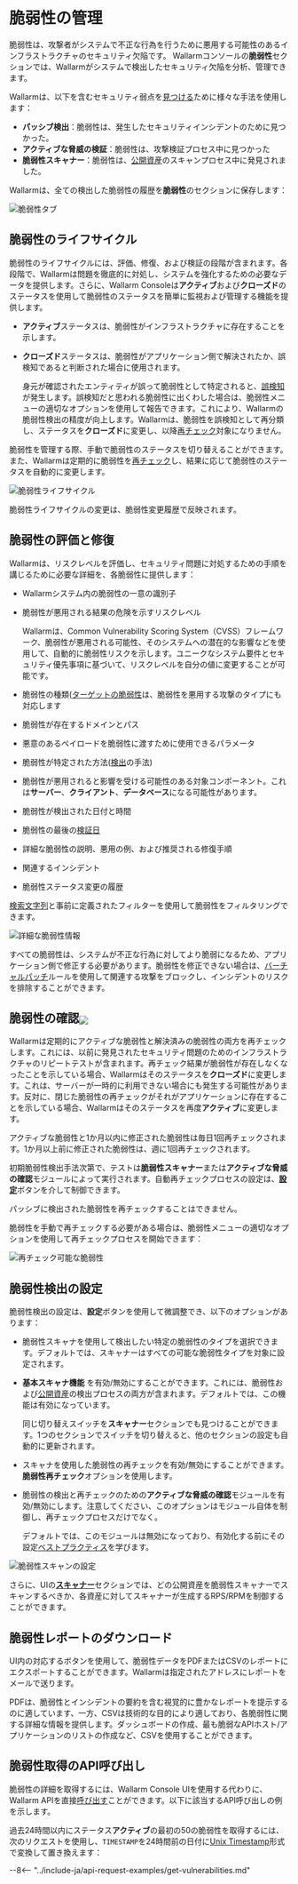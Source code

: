 # 脆弱性の管理

脆弱性は、攻撃者がシステムで不正な行為を行うために悪用する可能性のあるインフラストラクチャのセキュリティ欠陥です。 Wallarmコンソールの**脆弱性**セクションでは、Wallarmがシステムで検出したセキュリティ欠陥を分析、管理できます。

Wallarmは、以下を含むセキュリティ弱点を[見つける](../about-wallarm/detecting-vulnerabilities.md)ために様々な手法を使用します：

* **パッシブ検出**：脆弱性は、発生したセキュリティインシデントのために見つかった。
* **アクティブな脅威の検証**：脆弱性は、攻撃検証プロセス中に見つかった
* **脆弱性スキャナー**：脆弱性は、[公開資産](scanner.md)のスキャンプロセス中に発見されました。

Wallarmは、全ての検出した脆弱性の履歴を**脆弱性**のセクションに保存します：

![脆弱性タブ](../images/user-guides/vulnerabilities/check-vuln.png)

## 脆弱性のライフサイクル

脆弱性のライフサイクルには、評価、修復、および検証の段階が含まれます。各段階で、Wallarmは問題を徹底的に対処し、システムを強化するための必要なデータを提供します。さらに、Wallarm Consoleは**アクティブ**および**クローズド**のステータスを使用して脆弱性のステータスを簡単に監視および管理する機能を提供します。

* **アクティブ**ステータスは、脆弱性がインフラストラクチャに存在することを示します。
* **クローズド**ステータスは、脆弱性がアプリケーション側で解決されたか、誤検知であると判断された場合に使用されます。

    身元が確認されたエンティティが誤って脆弱性として特定されると、[誤検知](../about-wallarm/detecting-vulnerabilities.md#false-positives)が発生します。誤検知だと思われる脆弱性に出くわした場合は、脆弱性メニューの適切なオプションを使用して報告できます。これにより、Wallarmの脆弱性検出の精度が向上します。Wallarmは、脆弱性を誤検知として再分類し、ステータスを**クローズド**に変更し、以降[再チェック](#verifying-vulnerabilities)対象になりません。

脆弱性を管理する際、手動で脆弱性のステータスを切り替えることができます。また、Wallarmは定期的に脆弱性を[再チェック](#verifying-vulnerabilities)し、結果に応じて脆弱性のステータスを自動的に変更します。

![脆弱性ライフサイクル](../images/user-guides/vulnerabilities/vulnerability-lifecycle.png)

脆弱性ライフサイクルの変更は、脆弱性変更履歴で反映されます。

## 脆弱性の評価と修復

Wallarmは、リスクレベルを評価し、セキュリティ問題に対処するための手順を講じるために必要な詳細を、各脆弱性に提供します：

* Wallarmシステム内の脆弱性の一意の識別子
* 脆弱性が悪用される結果の危険を示すリスクレベル

    Wallarmは、Common Vulnerability Scoring System（CVSS）フレームワーク、脆弱性が悪用される可能性、そのシステムへの潜在的な影響などを使用して、自動的に脆弱性リスクを示します。ユニークなシステム要件とセキュリティ優先事項に基づいて、リスクレベルを自分の値に変更することが可能です。
* 脆弱性の種類([ターゲットの脆弱性](../attacks-vulns-list.md)は、脆弱性を悪用する攻撃のタイプにも対応します
* 脆弱性が存在するドメインとパス
* 悪意のあるペイロードを脆弱性に渡すために使用できるパラメータ
* 脆弱性が特定された方法([検出](../about-wallarm/detecting-vulnerabilities.md#vulnerability-detection-methods)の手法)
* 脆弱性が悪用されると影響を受ける可能性のある対象コンポーネント。これは**サーバー**、**クライアント**、**データベース**になる可能性があります。
* 脆弱性が検出された日付と時間
* 脆弱性の最後の[検証日](#verifying-vulnerabilities)
* 詳細な脆弱性の説明、悪用の例、および推奨される修復手順
* 関連するインシデント
* 脆弱性ステータス変更の履歴

[検索文字列](search-and-filters/use-search.md)と事前に定義されたフィルターを使用して脆弱性をフィルタリングできます。

![詳細な脆弱性情報](../images/user-guides/vulnerabilities/vuln-info.png)

すべての脆弱性は、システムが不正な行為に対してより脆弱になるため、アプリケーション側で修正する必要があります。脆弱性を修正できない場合は、[バーチャルパッチ](rules/vpatch-rule.md)ルールを使用して関連する攻撃をブロックし、インシデントのリスクを排除することができます。

## 脆弱性の確認<a href="../../about-wallarm/subscription-plans/#subscription-plans"><img src="../../images/api-security-tag.svg" style="border: none;margin-bottom: -4px;"></a>

Wallarmは定期的にアクティブな脆弱性と解決済みの脆弱性の両方を再チェックします。これには、以前に発見されたセキュリティ問題のためのインフラストラクチャのリピートテストが含まれます。再チェック結果が脆弱性が存在しなくなったことを示している場合、Wallarmはそのステータスを**クローズド**に変更します。これは、サーバーが一時的に利用できない場合にも発生する可能性があります。反対に、閉じた脆弱性の再チェックがそれがアプリケーションに存在することを示している場合、Wallarmはそのステータスを再度**アクティブ**に変更します。

アクティブな脆弱性と1か月以内に修正された脆弱性は毎日1回再チェックされます。1か月以上前に修正された脆弱性は、週に1回再チェックされます。

初期脆弱性検出手法次第で、テストは**脆弱性スキャナー**または**アクティブな脅威の確認**モジュールによって実行されます。自動再チェックプロセスの設定は、[**設定**](#configuring-vulnerability-detection)ボタンを介して制御できます。

パッシブに検出された脆弱性を再チェックすることはできません。

脆弱性を手動で再チェックする必要がある場合は、脆弱性メニューの適切なオプションを使用して再チェックプロセスを開始できます：

![再チェック可能な脆弱性](../images/user-guides/vulnerabilities/recheck-vuln.png)

## 脆弱性検出の設定

脆弱性検出の設定は、**設定**ボタンを使用して微調整でき、以下のオプションがあります：

* 脆弱性スキャナを使用して検出したい特定の脆弱性のタイプを選択できます。デフォルトでは、スキャナーはすべての可能な脆弱性タイプを対象に設定されます。
* **基本スキャナ機能** を有効/無効にすることができます。これには、脆弱性および[公開資産](scanner.md)の検出プロセスの両方が含まれます。デフォルトでは、この機能は有効になっています。

    同じ切り替えスイッチを**スキャナー**セクションでも見つけることができます。1つのセクションでスイッチを切り替えると、他のセクションの設定も自動的に更新されます。
* スキャナを使用した脆弱性の再チェックを有効/無効にすることができます。**脆弱性再チェック**オプションを使用します。
* 脆弱性の検出と再チェックのための**アクティブな脅威の確認**モジュールを有効/無効にします。注意してください、このオプションはモジュール自体を制御し、再チェックプロセスだけでなく。

    デフォルトでは、このモジュールは無効になっており、有効化する前にその設定[ベストプラクティス](../admin-en/attack-rechecker-best-practices.md)を学びます。

![脆弱性スキャンの設定](../images/user-guides/vulnerabilities/vuln-scan-settings.png)

さらに、UIの[**スキャナー**](scanner.md)セクションでは、どの公開資産を脆弱性スキャナーでスキャンするべきか、各資産に対してスキャナーが生成するRPS/RPMを制御することができます。

## 脆弱性レポートのダウンロード

UI内の対応するボタンを使用して、脆弱性データをPDFまたはCSVのレポートにエクスポートすることができます。Wallarmは指定されたアドレスにレポートをメールで送ります。

PDFは、脆弱性とインシデントの要約を含む視覚的に豊かなレポートを提示するのに適しています、一方、CSVは技術的な目的により適しており、各脆弱性に関する詳細な情報を提供します。ダッシュボードの作成、最も脆弱なAPIホスト/アプリケーションのリストの作成など、CSVを使用することができます。

## 脆弱性取得のAPI呼び出し

脆弱性の詳細を取得するには、Wallarm Console UIを使用する代わりに、Wallarm APIを直接[呼び出す](../api/overview.md)ことができます。以下に該当するAPI呼び出しの例を示します。

過去24時間以内にステータス**アクティブ**の最初の50の脆弱性を取得するには、次のリクエストを使用し、`TIMESTAMP`を24時間前の日付に[Unix Timestamp](https://www.unixtimestamp.com/)形式で変換して置き換えます：

--8<-- "../include-ja/api-request-examples/get-vulnerabilities.md"